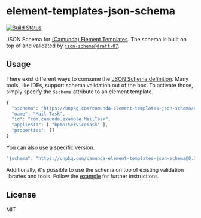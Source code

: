 # element-templates-json-schema

[![Build Status](https://travis-ci.com/camunda/element-templates-json-schema.svg?branch=master)](https://travis-ci.com/camunda/element-templates-json-schema)

JSON Schema for [(Camunda) Element Templates](https://docs.camunda.org/manual/latest/modeler/element-templates/). The schema is built on top of and validated by [`json-schema@draft-07`](https://json-schema.org/draft-07/json-schema-release-notes.html).


## Usage

There exist different ways to consume the [JSON Schema definition](./resources/schema.json). Many tools, like IDEs, support schema validation out of the box. To activate those, simply specify the `$schema` attribute to an element template.

```js
{
  "$schema": "https://unpkg.com/camunda-element-templates-json-schema/resources/schema.json",
  "name": "Mail Task",
  "id": "com.camunda.example.MailTask",
  "appliesTo": [ "bpmn:ServiceTask" ],
  "properties": []
}
```

You can also use a specific version.

```js
"$schema": "https://unpkg.com/camunda-element-templates-json-schema@0.1.0/resources/schema.json"
```

Additionally, it's possible to use the schema on top of existing validation libraries and tools. Follow the [example](./example) for further instructions.

## License

MIT


